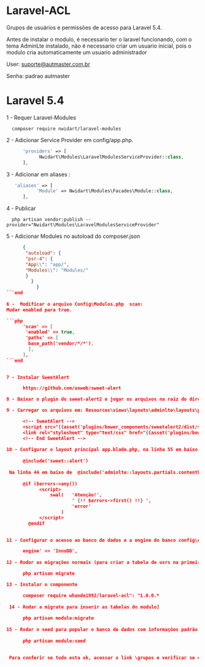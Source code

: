 # Laravel-ACL
Grupos de usuários e permissões de acesso para Laravel 5.4.

Antes de instalar o modulo, é necessario ter o laravel funcionando, com o tema AdminLte instalado, não é necessario criar um usuario inicial, pois o modulo cria automaticamente um usuario administrador

User: suporte@autmaster.com.br

Senha: padrao autmaster



# Laravel 5.4

1 - Requer Laravel-Modules

      composer require nwidart/laravel-modules
      
2 - Adicionar Service Provider em config/app.php.
      
```php
      'providers' => [
            Nwidart\Modules\LaravelModulesServiceProvider::class,
      ],
```

3 - Adicionar em aliases :

```php
   'aliases' => [
           'Module' => Nwidart\Modules\Facades\Module::class,
      ],
```

       
4 - Publicar        
       
      php artisan vendor:publish --provider="Nwidart\Modules\LaravelModulesServiceProvider"
       
       
5 - Adicionar Modules no autoload do composer.json

```json       
      {
       "autoload": {
       "psr-4": {
       "App\\": "app/",
       "Modules\\": "Modules/"
       }
         }      
           }
```end
                     
6 -  Modificar o arquivo Config\Modulos.php  scan: 
Mudar enabled para true.

```php
      'scan' => [
       'enabled' => true,
       'paths' => [
        base_path('vendor/*/*'),
        ],
      ],
```end
    

7 - Instalar SweetAlert 

      https://github.com/uxweb/sweet-alert

8 - Baixar o plugin do sweet-alert2 e jogar os arquivos na raiz do diretorio de \public\plugins

9 - Carregar os arquivos em: Resources\views\layouts\adminlte\layouts\partials\htmlheader.blade.php

      <!-- SweetAlert -->
      <script src="{{asset('plugins/bower_components/sweetalert2/dist/sweetalert2.min.js')}} "></script>
      <link rel="stylesheet" type="text/css" href="{{asset('plugins/bower_components/sweetalert2/dist/sweetalert2.css')}} ">
      <!-- End SweetAlert -->
    
10 - Configurar o layout principal app.blade.php, na linha 55 em baixo de @include('adminlte::layouts.partials.footer')
 
      @include('sweet::alert')
 
 Na linha 44 em baixo de  @include('adminlte::layouts.partials.contentheader')
 
      @if ($errors->any())
            <script>
                swal(   'Atenção!',
                        ' {!! $errors->first() !!} ',
                        'error'
                    )
            </script>
        @endif
  

11 - Configurar o acesso ao banco de dados e a engine do banco config\database mysql. 

      engine' => 'InnoDB',
      
12 - Rodar as migrações normais (para criar a tabela de usrs na primeira instalação)

      php artisan migrate

13 - Instalar o componente  

      composer require whande1992/laravel-acl": "1.0.0.*
  
 14 - Rodar a migrate para inserir as tabelas do modulo]
      
      php artisan module:migrate
      
15 - Rodar o seed para popular o banco de dados com informações padrão    
      
      php artisan module:seed
      
      
 Para conferir se tudo esta ok, acessar o link \grupos e verificar se existe o grupo adminsitrados.


